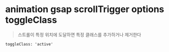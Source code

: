 # animation gsap scrollTrigger options toggleClass

> 스트롤이 특정 위치에 도달하면 특정 클래스를 추가하거나 제거한다

```txt
toggleClass: 'active'
```
